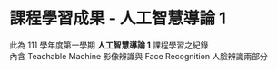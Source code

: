 # 課程學習成果 - 人工智慧導論 1
此為 111 學年度第一學期 **人工智慧導論 1** 課程學習之紀錄  
內含 Teachable Machine 影像辨識與 Face Recognition 人臉辨識兩部分